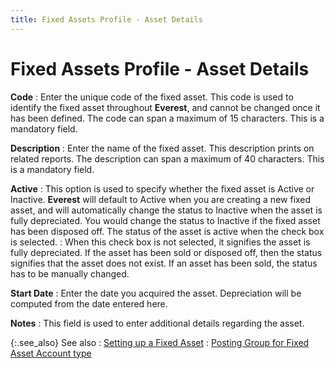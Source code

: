 ```yaml
---
title: Fixed Assets Profile - Asset Details
---
```


# Fixed Assets Profile - Asset Details


**Code**
: Enter the unique code of the fixed asset. This code  is used to identify the fixed asset throughout **Everest**,  and cannot be changed once it has been defined. The code can span a maximum  of 15 characters. This is a mandatory field.


**Description**
: Enter the name of the fixed asset. This description  prints on related reports. The description can span a maximum of 40 characters.  This is a mandatory field.


**Active**
: This option is used to specify whether the fixed  asset is Active or Inactive. **Everest**  will default to Active when you are creating a new fixed asset, and will  automatically change the status to Inactive when the asset is fully depreciated.  You would change the status to Inactive if the fixed asset has been disposed  off. The status of the asset is active when the check box is selected.
: When this check box is not selected, it signifies  the asset is fully depreciated. If the asset has been sold or disposed  off, then the status signifies that the asset does not exist. If an asset  has been sold, the status has to be manually changed.


**Start Date**
: Enter the date you acquired the asset. Depreciation  will be computed from the date entered here.


**Notes**
: This field is used to enter additional details regarding  the asset.


{:.see_also}
See also
: [Setting up  a Fixed Asset]({{site.acc_baseurl}}/fixed-assets/setting-up-a-fixed-asset/setting_up_a_fixed_asset.html)
: [Posting  Group for Fixed Asset Account type]({{site.acc_baseurl}}/misc/posting_group_for_fixed_asset_account_type.html)
